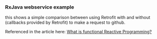 ### RxJava webservice example

this shows a simple comparison between using Retrofit with and without
(callbacks provided by Retrofit) to make a request to github. 

Referenced in the article here: 
[What is functional Reactive
Programming?](https://www.bignerdranch.com/blog/what-is-functional-reactive-programming/)
